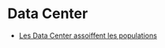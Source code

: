 # Data Center
- [Les Data Center assoiffent les populations](https://www.youtube.com/watch?v=LNoklk0NRmQ)
